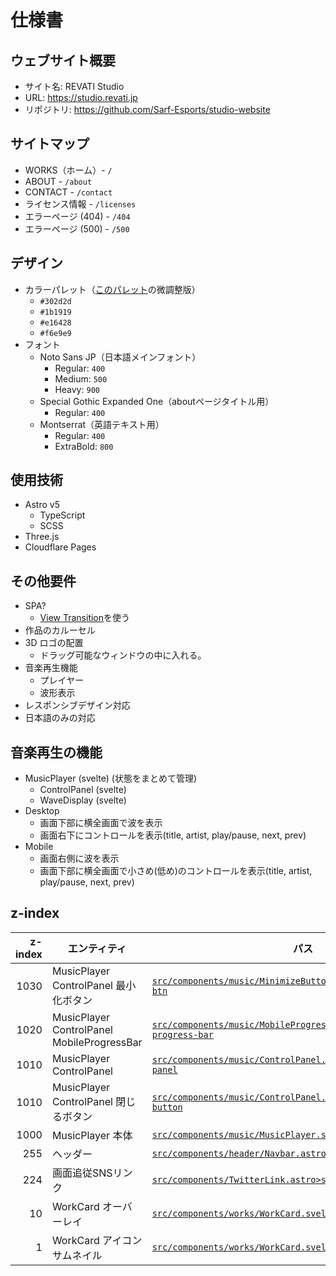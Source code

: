 # 仕様書

<!-- 不足や変更点等があれば随時更新してください。 -->

## ウェブサイト概要

- サイト名: REVATI Studio
- URL: https://studio.revati.jp
- リポジトリ: https://github.com/Sarf-Esports/studio-website

## サイトマップ

- WORKS（ホーム）- `/`
- ABOUT - `/about`
- CONTACT - `/contact`
- ライセンス情報 - `/licenses`
- エラーページ (404) - `/404`
- エラーページ (500) - `/500`

## デザイン

- カラーパレット（[このパレット](https://colorhunt.co/palette/363333272121e16428f6e9e9)の微調整版）
  - `#302d2d`
  - `#1b1919`
  - `#e16428`
  - `#f6e9e9`
- フォント
  - Noto Sans JP（日本語メインフォント）
    - Regular: `400`
    - Medium: `500`
    - Heavy: `900`
  - Special Gothic Expanded One（aboutページタイトル用）
    - Regular: `400`
  - Montserrat（英語テキスト用）
    - Regular: `400`
    - ExtraBold: `800`

## 使用技術

- Astro v5
  - TypeScript
  - SCSS
- Three.js
- Cloudflare Pages

## その他要件

- SPA?
  - [View Transition](https://docs.astro.build/ja/guides/view-transitions/)を使う
- 作品のカルーセル
- 3D ロゴの配置
  - ドラッグ可能なウィンドウの中に入れる。
- 音楽再生機能
  - プレイヤー
  - 波形表示
- レスポンシブデザイン対応
- 日本語のみの対応

## 音楽再生の機能

- MusicPlayer (svelte) (状態をまとめて管理)
  - ControlPanel (svelte)
  - WaveDisplay (svelte)
- Desktop
  - 画面下部に横全画面で波を表示
  - 画面右下にコントロールを表示(title, artist, play/pause, next, prev)
- Mobile
  - 画面右側に波を表示
  - 画面下部に横全画面で小さめ(低め)のコントロールを表示(title, artist, play/pause, next, prev)

## z-index

| z-index | エンティティ                               | パス                                                                                                                     |
| ------: | ------------------------------------------ | ------------------------------------------------------------------------------------------------------------------------ |
|    1030 | MusicPlayer ControlPanel 最小化ボタン      | [`src/components/music/MinimizeButton.svelte>style>.minimize-btn`](../src/components/music/MinimizeButton.svelte)        |
|    1020 | MusicPlayer ControlPanel MobileProgressBar | [`src/components/music/MobileProgressBar.svelte>.mobile-progress-bar`](../src/components/music/MobileProgressBar.svelte) |
|    1010 | MusicPlayer ControlPanel                   | [`src/components/music/ControlPanel.svelte>style>.control-panel`](../src/components/music/ControlPanel.svelte)           |
|    1010 | MusicPlayer ControlPanel 閉じるボタン      | [`src/components/music/ControlPanel.svelte>style>.close-button`](../src/components/music/ControlPanel.svelte)            |
|    1000 | MusicPlayer 本体                           | [`src/components/music/MusicPlayer.svelte>style>.music-player`](../src/components/music/MusicPlayer.svelte)              |
|     255 | ヘッダー                                   | [`src/components/header/Navbar.astro>style>ul`](../src/components/header/Navbar.astro)                                   |
|     224 | 画面追従SNSリンク                          | [`src/components/TwitterLink.astro>style>a`](../src/components/TwitterLink.astro)                                        |
|      10 | WorkCard オーバーレイ                      | [`src/components/works/WorkCard.svelte>style>.work-overlay`](../src/components/works/WorkCard.svelte)                    |
|       1 | WorkCard アイコンサムネイル                | [`src/components/works/WorkCard.svelte>style>.icon-thumbnail`](../src/components/works/WorkCard.svelte)                  |
